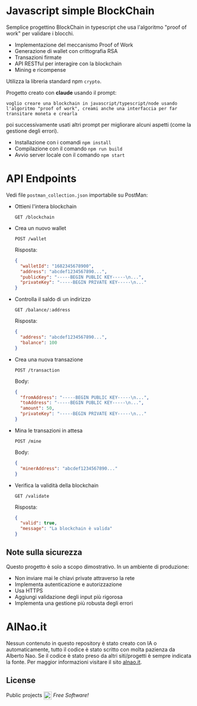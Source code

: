 # Javascript simple BlockChain

Semplice progettino BlockChain in typescript che usa l'algoritmo "proof of work" per validare i blocchi.
- Implementazione del meccanismo Proof of Work
- Generazione di wallet con crittografia RSA
- Transazioni firmate
- API RESTful per interagire con la blockchain
- Mining e ricompense


Utilizza la libreria standard npm `crypto`.

Progetto creato con **claude** usando il prompt:
```
voglio creare una blockchain in javascript/typescript/node usando l'algoritmo "proof of work", creami anche una interfaccia per far transitare moneta e crearla
```
poi successivamente usati altri prompt per migliorare alcuni aspetti (come la gestione degli errori).


- Installazione con i comandi `npm install`
- Compilazione con il comando `npm run build`
- Avvio server locale con il comando `npm start`


# API Endpoints
Vedi file `postman_collection.json` importabile su PostMan:

- Ottieni l'intera blockchain
  ```
  GET /blockchain
  ```
- Crea un nuovo wallet
  ```
  POST /wallet
  ```
  Risposta:
  ```json
  {
    "walletId": "1682345678900",
    "address": "abcdef1234567890...",
    "publicKey": "-----BEGIN PUBLIC KEY-----\n...",
    "privateKey": "-----BEGIN PRIVATE KEY-----\n..."
  }
  ```
- Controlla il saldo di un indirizzo
  ```
  GET /balance/:address
  ```
  Risposta:
  ```json
  {
    "address": "abcdef1234567890...",
    "balance": 100
  }
  ```
- Crea una nuova transazione
  ```
  POST /transaction
  ```
  Body:
  ```json
  {
    "fromAddress": "-----BEGIN PUBLIC KEY-----\n...",
    "toAddress": "-----BEGIN PUBLIC KEY-----\n...",
    "amount": 50,
    "privateKey": "-----BEGIN PRIVATE KEY-----\n..."
  }
  ```
- Mina le transazioni in attesa
  ```
  POST /mine
  ```
  Body:
  ```json
  {
    "minerAddress": "abcdef1234567890..."
  }
  ```
- Verifica la validità della blockchain
  ```
  GET /validate
  ```
  Risposta:
  ```json
  {
    "valid": true,
    "message": "La blockchain è valida"
  }
  ```


## Note sulla sicurezza

Questo progetto è solo a scopo dimostrativo. In un ambiente di produzione:

- Non inviare mai le chiavi private attraverso la rete
- Implementa autenticazione e autorizzazione
- Usa HTTPS
- Aggiungi validazione degli input più rigorosa
- Implementa una gestione più robusta degli errori


# AlNao.it
Nessun contenuto in questo repository è stato creato con IA o automaticamente, tutto il codice è stato scritto con molta pazienza da Alberto Nao. Se il codice è stato preso da altri siti/progetti è sempre indicata la fonte. Per maggior informazioni visitare il sito [alnao.it](https://www.alnao.it/).

## License
Public projects 
<a href="https://it.wikipedia.org/wiki/GNU_General_Public_License"  valign="middle"><img src="https://img.shields.io/badge/License-GNU-blue" style="height:22px;"  valign="middle"></a> 
*Free Software!*